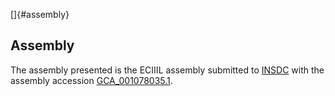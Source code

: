 []{#assembly}

Assembly
--------

The assembly presented is the ECIIIL assembly submitted to
[INSDC](http://www.insdc.org) with the assembly accession
[GCA\_001078035.1](http://www.ebi.ac.uk/ena/data/view/GCA_001078035.1).
